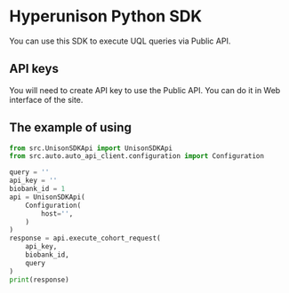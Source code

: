 # Hyperunison Python SDK

You can use this SDK to execute UQL queries via Public API.

## API keys

You will need to create API key to use the Public API. You can do it in Web interface of the site.

## The example of using

```python
from src.UnisonSDKApi import UnisonSDKApi
from src.auto.auto_api_client.configuration import Configuration

query = ''
api_key = ''
biobank_id = 1
api = UnisonSDKApi(
    Configuration(
        host='',
    )
)
response = api.execute_cohort_request(
    api_key,
    biobank_id,
    query
)
print(response)
```